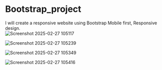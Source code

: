 # Bootstrap_project
I will create a responsive website using Bootstrap Mobile first, Responsive design.<br/>
![Screenshot 2025-02-27 105117](https://github.com/user-attachments/assets/1ffa46dc-c1c3-42ca-b68a-f2cc9391a93d) <br/>

![Screenshot 2025-02-27 105239](https://github.com/user-attachments/assets/a61099e9-6a86-458d-9241-d3e73c338c8f) <br/>

![Screenshot 2025-02-27 105349](https://github.com/user-attachments/assets/2c55f6d3-0aa1-42b3-8652-25737c8dbc9f) <br/>

![Screenshot 2025-02-27 105416](https://github.com/user-attachments/assets/c520c079-ad9b-42c6-8299-78c3897b8642) <br/>
